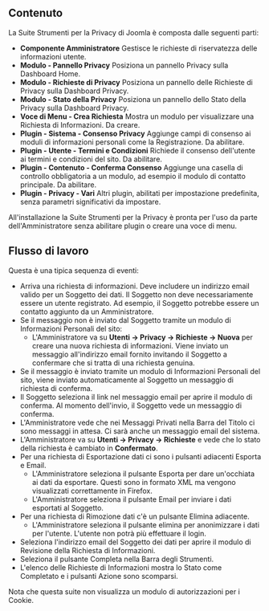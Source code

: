 <!-- Filename: Help4.x:Components_Privacy_Outline / Display title: Schema della Privacy -->

## Contenuto

La Suite Strumenti per la Privacy di Joomla è composta dalle seguenti parti:

- **Componente Amministratore** Gestisce le richieste di riservatezza delle informazioni utente.
- **Modulo - Pannello Privacy** Posiziona un pannello Privacy sulla Dashboard Home.
- **Modulo - Richieste di Privacy** Posiziona un pannello delle Richieste di Privacy sulla Dashboard Privacy.
- **Modulo - Stato della Privacy** Posiziona un pannello dello Stato della Privacy sulla Dashboard Privacy.
- **Voce di Menu - Crea Richiesta** Mostra un modulo per visualizzare una Richiesta di Informazioni. Da creare.
- **Plugin - Sistema - Consenso Privacy** Aggiunge campi di consenso ai moduli di informazioni personali come la Registrazione. Da abilitare.
- **Plugin - Utente - Termini e Condizioni** Richiede il consenso dell'utente ai termini e condizioni del sito. Da abilitare.
- **Plugin - Contenuto - Conferma Consenso** Aggiunge una casella di controllo obbligatoria a un modulo, ad esempio il modulo di contatto principale. Da abilitare.
- **Plugin - Privacy - Vari** Altri plugin, abilitati per impostazione predefinita, senza parametri significativi da impostare.

All'installazione la Suite Strumenti per la Privacy è pronta per l'uso da parte dell'Amministratore senza abilitare plugin o creare una voce di menu.

## Flusso di lavoro

Questa è una tipica sequenza di eventi:

- Arriva una richiesta di informazioni. Deve includere un indirizzo email valido per un Soggetto dei dati. Il Soggetto non deve necessariamente essere un utente registrato. Ad esempio, il Soggetto potrebbe essere un contatto aggiunto da un Amministratore.
- Se il messaggio non è inviato dal Soggetto tramite un modulo di Informazioni Personali del sito:
  - L'Amministratore va su **Utenti → Privacy → Richieste → Nuova** per creare una nuova richiesta di informazioni. Viene inviato un messaggio all'indirizzo email fornito invitando il Soggetto a confermare che si tratta di una richiesta genuina.
- Se il messaggio è inviato tramite un modulo di Informazioni Personali del sito, viene inviato automaticamente al Soggetto un messaggio di richiesta di conferma.
- Il Soggetto seleziona il link nel messaggio email per aprire il modulo di conferma. Al momento dell'invio, il Soggetto vede un messaggio di conferma.
- L'Amministratore vede che nei Messaggi Privati nella Barra del Titolo ci sono messaggi in attesa. Ci sarà anche un messaggio email del sistema.
- L'Amministratore va su **Utenti → Privacy → Richieste** e vede che lo stato della richiesta è cambiato in **Confermato**.
- Per una richiesta di Esportazione dati ci sono i pulsanti adiacenti Esporta e Email.
  - L'Amministratore seleziona il pulsante Esporta per dare un'occhiata ai dati da esportare. Questi sono in formato XML ma vengono visualizzati correttamente in Firefox.
  - L'Amministratore seleziona il pulsante Email per inviare i dati esportati al Soggetto.
- Per una richiesta di Rimozione dati c'è un pulsante Elimina adiacente.
  - L'Amministratore seleziona il pulsante elimina per anonimizzare i dati per l'utente. L'utente non potrà più effettuare il login.
- Seleziona l'indirizzo email del Soggetto dei dati per aprire il modulo di Revisione della Richiesta di Informazioni.
- Seleziona il pulsante Completa nella Barra degli Strumenti.
- L'elenco delle Richieste di Informazioni mostra lo Stato come Completato e i pulsanti Azione sono scomparsi.

Nota che questa suite non visualizza un modulo di autorizzazioni per i Cookie.

